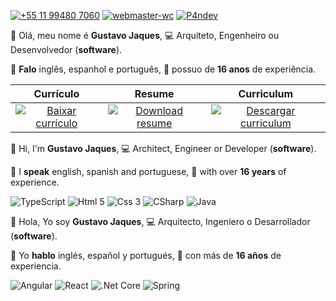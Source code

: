 [![+55 11 99480 7060](https://img.shields.io/badge/WhatsApp-6c7383?style=for-the-badge&logo=whatsapp&logoColor=white)](https://web.whatsapp.com/send?phone=5511994807060)
[![webmaster-wc](https://img.shields.io/badge/Skype-6c7383.svg?style=for-the-badge&logo=Skype&logoColor=white)](https://join.skype.com/invite/ubuGDMyRNSXx)
[![P4ndev](https://img.shields.io/badge/Facebook-6c7383.svg?style=for-the-badge&logo=Facebook&logoColor=white)](https://www.facebook.com/p4ndev)

👋 Olá, meu nome é **Gustavo Jaques**,
💻 Arquiteto, Engenheiro ou Desenvolvedor (**software**).

💬 **Falo** inglês, espanhol e português,
💼 possuo de **16 anos** de experiência.

|Currículo|Resume|Curriculum|
|:-:|:-:|:-:|
|[![Baixar currículo](https://img.shields.io/badge/Baixar-525866.svg?style=for-the-badge&logo=Adobe%20Acrobat%20Reader&logoColor=white)](https://www.google.com.br)|[![Download resume](https://img.shields.io/badge/Download-525866.svg?style=for-the-badge&logo=Adobe%20Acrobat%20Reader&logoColor=white)](https://www.google.com.br)|[![Descargar curriculum](https://img.shields.io/badge/Descargar-525866.svg?style=for-the-badge&logo=Adobe%20Acrobat%20Reader&logoColor=white)](https://www.google.com.br)|

👋 Hi, I'm **Gustavo Jaques**, 
💻 Architect, Engineer or Developer (**software**).

💬 I **speak** english, spanish and portuguese,
💼 with over **16 years** of experience.

![TypeScript](https://img.shields.io/badge/typescript-3b404c.svg?style=for-the-badge&logo=typescript&logoColor=white)
![Html 5](https://img.shields.io/badge/HTML5-3b404c?style=for-the-badge&logo=html5&logoColor=white)
![Css 3](https://img.shields.io/badge/CSS3-3b404c?style=for-the-badge&logo=css3&logoColor=white)
![CSharp](https://img.shields.io/badge/C%23-3b404c?style=for-the-badge&logo=c-sharp&logoColor=white)
![Java](https://img.shields.io/badge/Java-3b404c?style=for-the-badge&logo=java&logoColor=white)

👋 Hola, Yo soy **Gustavo Jaques**,
💻 Arquitecto, Ingeniero o Desarrollador (**software**).

💬 Yo **hablo** inglés, español y portugués,
💼 con más de **16 años** de experiencia.

![Angular](https://img.shields.io/badge/Angular-FFFFFF?style=for-the-badge&logo=angular&logoColor=black)
![React](https://img.shields.io/badge/React-FFFFFF?style=for-the-badge&logo=react&logoColor=black)
![.Net Core](https://img.shields.io/badge/.NET-FFFFFF?style=for-the-badge&logo=.net&logoColor=black)
![Spring](https://img.shields.io/badge/Spring-FFFFFF?style=for-the-badge&logo=spring&logoColor=black)
